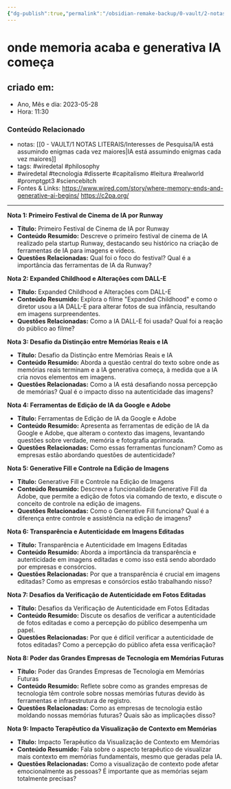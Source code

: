 ```yaml
---
{"dg-publish":true,"permalink":"/obsidian-remake-backup/0-vault/2-notas-permanentes/onde-memoria-acaba-e-generativa-ia-comeca/","tags":["permanente","wiredetal","philosophy","tecnologia","disserte","capitalismo","leitura","realworld","promptgpt3","sciencebitch"],"dgHomeLink":true,"dgShowLocalGraph":true,"dgShowFileTree":true,"dgEnableSearch":true,"noteIcon":""}
---
```


# onde memoria acaba e generativa IA começa

## criado em: 
-  Ano, Mês e dia: 2023-05-28
- Hora: 11:30

### Conteúdo Relacionado
- notas: [[0 - VAULT/1 NOTAS LITERAIS/Interesses de Pesquisa/IA está assumindo enigmas cada vez maiores\|IA está assumindo enigmas cada vez maiores]]
- tags: #wiredetal #philosophy
- #wiredetal #tecnologia #disserte #capitalismo #leitura #realworld #promptgpt3 #sciencebitch
- Fontes & Links: https://www.wired.com/story/where-memory-ends-and-generative-ai-begins/
  https://c2pa.org/
---

**Nota 1: Primeiro Festival de Cinema de IA por Runway**

- **Título:** Primeiro Festival de Cinema de IA por Runway
- **Conteúdo Resumido:** Descreve o primeiro festival de cinema de IA realizado pela startup Runway, destacando seu histórico na criação de ferramentas de IA para imagens e vídeos.
- **Questões Relacionadas:** Qual foi o foco do festival? Qual é a importância das ferramentas de IA da Runway?

**Nota 2: Expanded Childhood e Alterações com DALL-E**

- **Título:** Expanded Childhood e Alterações com DALL-E
- **Conteúdo Resumido:** Explora o filme "Expanded Childhood" e como o diretor usou a IA DALL-E para alterar fotos de sua infância, resultando em imagens surpreendentes.
- **Questões Relacionadas:** Como a IA DALL-E foi usada? Qual foi a reação do público ao filme?

**Nota 3: Desafio da Distinção entre Memórias Reais e IA**

- **Título:** Desafio da Distinção entre Memórias Reais e IA
- **Conteúdo Resumido:** Aborda a questão central do texto sobre onde as memórias reais terminam e a IA generativa começa, à medida que a IA cria novos elementos em imagens.
- **Questões Relacionadas:** Como a IA está desafiando nossa percepção de memórias? Qual é o impacto disso na autenticidade das imagens?

**Nota 4: Ferramentas de Edição de IA da Google e Adobe**

- **Título:** Ferramentas de Edição de IA da Google e Adobe
- **Conteúdo Resumido:** Apresenta as ferramentas de edição de IA da Google e Adobe, que alteram o contexto das imagens, levantando questões sobre verdade, memória e fotografia aprimorada.
- **Questões Relacionadas:** Como essas ferramentas funcionam? Como as empresas estão abordando questões de autenticidade?

**Nota 5: Generative Fill e Controle na Edição de Imagens**

- **Título:** Generative Fill e Controle na Edição de Imagens
- **Conteúdo Resumido:** Descreve a funcionalidade Generative Fill da Adobe, que permite a edição de fotos via comando de texto, e discute o conceito de controle na edição de imagens.
- **Questões Relacionadas:** Como o Generative Fill funciona? Qual é a diferença entre controle e assistência na edição de imagens?

**Nota 6: Transparência e Autenticidade em Imagens Editadas**

- **Título:** Transparência e Autenticidade em Imagens Editadas
- **Conteúdo Resumido:** Aborda a importância da transparência e autenticidade em imagens editadas e como isso está sendo abordado por empresas e consórcios.
- **Questões Relacionadas:** Por que a transparência é crucial em imagens editadas? Como as empresas e consórcios estão trabalhando nisso?

**Nota 7: Desafios da Verificação de Autenticidade em Fotos Editadas**

- **Título:** Desafios da Verificação de Autenticidade em Fotos Editadas
- **Conteúdo Resumido:** Discute os desafios de verificar a autenticidade de fotos editadas e como a percepção do público desempenha um papel.
- **Questões Relacionadas:** Por que é difícil verificar a autenticidade de fotos editadas? Como a percepção do público afeta essa verificação?

**Nota 8: Poder das Grandes Empresas de Tecnologia em Memórias Futuras**

- **Título:** Poder das Grandes Empresas de Tecnologia em Memórias Futuras
- **Conteúdo Resumido:** Reflete sobre como as grandes empresas de tecnologia têm controle sobre nossas memórias futuras devido às ferramentas e infraestrutura de registro.
- **Questões Relacionadas:** Como as empresas de tecnologia estão moldando nossas memórias futuras? Quais são as implicações disso?

**Nota 9: Impacto Terapêutico da Visualização de Contexto em Memórias**

- **Título:** Impacto Terapêutico da Visualização de Contexto em Memórias
- **Conteúdo Resumido:** Fala sobre o aspecto terapêutico de visualizar mais contexto em memórias fundamentais, mesmo que geradas pela IA.
- **Questões Relacionadas:** Como a visualização de contexto pode afetar emocionalmente as pessoas? É importante que as memórias sejam totalmente precisas?

